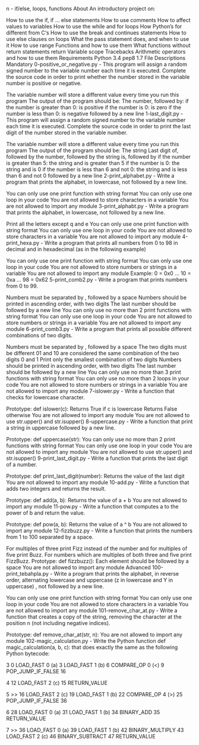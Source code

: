 
n - if/else, loops, functions
About
An introductory project on:

How to use the if, if ... else statements
How to use comments
How to affect values to variables
How to use the while and for loops
How Python’s for different from C‘s
How to use the break and continues statements
How to use else clauses on loops
What the pass statement does, and when to use it
How to use range
Functions and how to use them
What functions without return statements return
Variable scope
Tracebacks
Arithmetic operators and how to use them
Requirements
Python 3.4
pep8 1.7
File Descriptions
Mandatory
0-positive_or_negative.py - This program will assign a random signed number to the variable number each time it is executed. Complete the source code in order to print whether the number stored in the variable number is positive or negative.

The variable number will store a different value every time you run this program
The output of the program should be:
The number, followed by:
if the number is greater than 0: is positive
if the number is 0: is zero
if the number is less than 0: is negative
followed by a new line
1-last_digit.py - This program will assign a random signed number to the variable number each time it is executed. Complete the source code in order to print the last digit of the number stored in the variable number.

The variable number will store a different value every time you run this program
The output of the program should be:
The string Last digit of, followed by
the number, followed by
the string is, followed by
if the number is greater than 5: the string and is greater than 5
if the number is 0: the string and is 0
if the number is less than 6 and not 0: the string and is less than 6 and not 0
followed by a new line
2-print_alphabet.py - Write a program that prints the alphabet, in lowercase, not followed by a new line.

You can only use one print function with string format
You can only use one loop in your code
You are not allowed to store characters in a variable
You are not allowed to import any module
3-print_alphabt.py - Write a program that prints the alphabet, in lowercase, not followed by a new line.

Print all the letters except q and e
You can only use one print function with string format
You can only use one loop in your code
You are not allowed to store characters in a variable
You are not allowed to import any module
4-print_hexa.py - Write a program that prints all numbers from 0 to 98 in decimal and in hexadecimal (as in the following example)

You can only use one print function with string format
You can only use one loop in your code
You are not allowed to store numbers or strings in a variable
You are not allowed to import any module
Example:
0 = 0x0
...
10 = 0xa
...
98 = 0x62
5-print_comb2.py - Write a program that prints numbers from 0 to 99.

Numbers must be separated by , followed by a space
Numbers should be printed in ascending order, with two digits
The last number should be followed by a new line
You can only use no more than 2 print functions with string format
You can only use one loop in your code
You are not allowed to store numbers or strings in a variable
You are not allowed to import any module
6-print_comb3.py - Write a program that prints all possible different combinations of two digits.

Numbers must be separated by , followed by a space
The two digits must be different
01 and 10 are considered the same combination of the two digits 0 and 1
Print only the smallest combination of two digits
Numbers should be printed in ascending order, with two digits
The last number should be followed by a new line
You can only use no more than 3 print functions with string format
You can only use no more than 2 loops in your code
You are not allowed to store numbers or strings in a variable
You are not allowed to import any module
7-islower.py - Write a function that checks for lowercase character.

Prototype: def islower(c):
Returns True if c is lowercase
Returns False otherwise
You are not allowed to import any module
You are not allowed to use str.upper() and str.isupper()
8-uppercase.py - Write a function that print a string in uppercase followed by a new line.

Prototype: def uppercase(str):
You can only use no more than 2 print functions with string format
You can only use one loop in your code
You are not allowed to import any module
You are not allowed to use str.upper() and str.isupper()
9-print_last_digit.py - Write a function that prints the last digit of a number.

Prototype: def print_last_digit(number):
Returns the value of the last digit
You are not allowed to import any module
10-add.py - Write a function that adds two integers and returns the result.

Prototype: def add(a, b):
Returns the value of a + b
You are not allowed to import any module
11-pow.py - Write a function that computes a to the power of b and return the value.

Prototype: def pow(a, b):
Returns the value of a ^ b
You are not allowed to import any module
12-fizzbuzz.py - Write a function that prints the numbers from 1 to 100 separated by a space.

For multiples of three print Fizz instead of the number and for multiples of five print Buzz.
For numbers which are multiples of both three and five print FizzBuzz.
Prototype: def fizzbuzz():
Each element should be followed by a space
You are not allowed to import any module
Advanced
100-print_tebahpla.py - Write a program that prints the alphabet, in reverse order, alternating lowercase and uppercase (z in lowercase and Y in uppercase) , not followed by a new line.

You can only use one print function with string format
You can only use one loop in your code
You are not allowed to store characters in a variable
You are not allowed to import any module
101-remove_char_at.py - Write a function that creates a copy of the string, removing the character at the position n (not including negative indices).

Prototype: def remove_char_at(str, n):
You are not allowed to import any module
102-magic_calculation.py - Write the Python function def magic_calculation(a, b, c): that does exactly the same as the following Python bytecode:

  3           0 LOAD_FAST                0 (a)
              3 LOAD_FAST                1 (b)
              6 COMPARE_OP               0 (<)
              9 POP_JUMP_IF_FALSE       16

  4          12 LOAD_FAST                2 (c)
             15 RETURN_VALUE

  5     >>   16 LOAD_FAST                2 (c)
             19 LOAD_FAST                1 (b)
             22 COMPARE_OP               4 (>)
             25 POP_JUMP_IF_FALSE       36

  6          28 LOAD_FAST                0 (a)
             31 LOAD_FAST                1 (b)
             34 BINARY_ADD
             35 RETURN_VALUE

  7     >>   36 LOAD_FAST                0 (a)
             39 LOAD_FAST                1 (b)
             42 BINARY_MULTIPLY
             43 LOAD_FAST                2 (c)
             46 BINARY_SUBTRACT
             47 RETURN_VALUE
